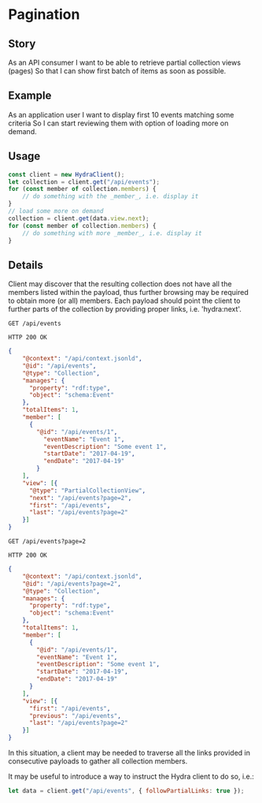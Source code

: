 # Pagination

## Story

As an API consumer
I want to be able to retrieve partial collection views (pages)
So that I can show first batch of items as soon as possible.


## Example

As an application user
I want to display first 10 events matching some criteria
So I can start reviewing them with option of loading more on demand.


## Usage

```javascript
const client = new HydraClient();
let collection = client.get("/api/events");
for (const member of collection.members) {
    // do something with the _member_, i.e. display it
}
// load some more on demand
collection = client.get(data.view.next);
for (const member of collection.members) {
    // do something with more _member_, i.e. display it
}
```


## Details

Client may discover that the resulting collection does not have all the members 
listed within the payload, thus further browsing may be required to obtain more 
(or all) members. Each payload should point the client to further parts of the 
collection by providing proper links, i.e. 'hydra:next'.

```http
GET /api/events
```

```http
HTTP 200 OK
```

```json
{
    "@context": "/api/context.jsonld",
    "@id": "/api/events",
    "@type": "Collection",
    "manages": {
      "property": "rdf:type",
      "object": "schema:Event"
    },
    "totalItems": 1,
    "member": [
      {
        "@id": "/api/events/1",
          "eventName": "Event 1",
          "eventDescription": "Some event 1",
          "startDate": "2017-04-19",
          "endDate": "2017-04-19"
        }
    ],
    "view": [{
      "@type": "PartialCollectionView",
      "next": "/api/events?page=2",
      "first": "/api/events",
      "last": "/api/events?page=2"
    }]
}
```

```http
GET /api/events?page=2
```

```http
HTTP 200 OK
```

```json
{
    "@context": "/api/context.jsonld",
    "@id": "/api/events?page=2",
    "@type": "Collection",
    "manages": {
      "property": "rdf:type",
      "object": "schema:Event"
    },
    "totalItems": 1,
    "member": [
      {
        "@id": "/api/events/1",
        "eventName": "Event 1",
        "eventDescription": "Some event 1",
        "startDate": "2017-04-19",
        "endDate": "2017-04-19"
      }
    ],
    "view": [{
      "first": "/api/events",
      "previous": "/api/events",
      "last": "/api/events?page=2"
    }]
}
```

In this situation, a client may be needed to traverse all the links provided 
in consecutive payloads to gather all collection members.

It may be useful to introduce a way to instruct the Hydra client to do so, i.e.:

```javascript
let data = client.get("/api/events", { followPartialLinks: true });
```
